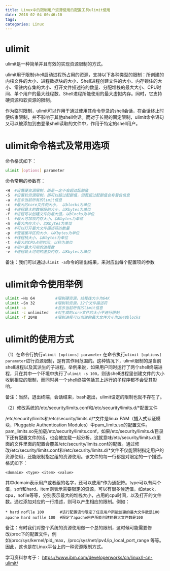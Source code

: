 ```yaml
---
title: Linux中的限制用户资源使用的配置工具ulimit使用
date: 2018-02-04 00:46:10
tags:
categories: Linux
---
```


# ulimit

ulimit是一种简单并且有效的实现资源限制的方式。

ulimit用于限制shell启动进程所占用的资源，支持以下各种类型的限制：所创建的内核文件的大小、进程数据块的大小、Shell进程创建文件的大小、内存锁住的大小、常驻内存集的大小、打开文件描述符的数量、分配堆栈的最大大小、CPU时间、单个用户的最大线程数、Shell进程所能使用的最大虚拟内存。同时，它支持硬资源和软资源的限制。

作为临时限制，ulimit可以作用于通过使用其命令登录的shell会话，在会话终止时便结束限制，并不影响于其他shell会话。而对于长期的固定限制，ulimit命令语句又可以被添加到由登录shell读取的文件中，作用于特定的shell用户。

# ulimit命令格式及常用选项

命令格式如下：

```bash
ulimit [options] parameter
```

命令常用的参数有：

```bash
-H  #设置硬资源限制，即是一定不会超过配额值
-S  #设置软资源限制，即可以超过配额值，但若超过配额值会有警告信息
-a  #显示当前所有的limit信息
-c  #最大的core文件的大小， 以blocks为单位
-d  #进程最大的数据段的大小，以Kbytes为单位
-f  #进程可以创建文件的最大值，以blocks为单位
-l  #最大可加锁内存大小，以Kbytes为单位
-m  #最大内存大小，以Kbytes为单位
-n  #可以打开最大文件描述符的数量
-p  #管道缓冲区的大小，以Kbytes为单位
-s  #线程栈大小，以Kbytes为单位
-t  #最大的CPU占用时间，以秒为单位
-u  #用户最大可用的进程数
-v  #进程最大可用的虚拟内存，以Kbytes为单位
```

备注：我们可以通过`ulimit -a`命令的输出结果，来对应出每个配置项的参数

# ulimit命令使用举例

```bash
ulimit –Hs 64         #限制硬资源，线程栈大小为64K
ulimit –Sn 32         #限制软资源，32个文件描述符
ulimit -a             #显示当前所有的limit信息
ulimit -c unlimited   #对生成的core文件的大小不进行限制
ulimit -f 2048        #限制进程可以创建的最大文件大小为2048blocks
```

# ulimit的使用方式

（1）在命令行执行`ulimit [options] parameter`
在命令执行`ulimit [options] parameter`进行资源限制，是有其作用范围的。这种情况下，ulimit限制的是当前shell进程以及其派生的子进程。举例来说，如果用户同时运行了两个shell终端进程，只在其中一个环境中执行了`ulimit -s 100`，则该shell进程里创建文件的大小收到相应的限制，而同时另一个shell终端包括其上运行的子程序都不会受其影响。

备注：当然，退出终端，会话结束，bash退出，ulimit设定的限制也就不存在了。

（2）修改系统的/etc/security/limits.conf和/etc/security/limits.d/*配置文件

/etc/security/limits和/etc/security/limits.d/*文件是linux PAM（插入式认证模块，Pluggable Authentication Modules）中pam_limits.so的配置文件。pam_limits.so先加载/etc/security/limits.conf，如果/etc/security/limits.d/目录下还有配置文件的话，也会被加载一起分析。这就意味/etc/security/limits.d/里面的文件里面的配置会覆盖/etc/security/limits.conf的配置。通过修改/etc/security/limits.conf和/etc/security/limits.d/*文件不仅能限制指定用户的资源使用，还能限制指定组的资源使用。该文件的每一行都是对限定的一个描述，格式如下：
 
	<domain> <type> <item> <value>

其中domain表示用户或者组的名字，还可以使用*作为通配符。type可以有两个值，soft和hard。item则表示需要限定的资源，可以有很多候选值，如stack，cpu，nofile等等，分别表示最大的堆栈大小，占用的cpu时间，以及打开的文件数。通过添加对应的一行描述，则可以产生相应的限制。例如：

	* hard noflle 100       #该行配置语句限定了任意用户所能创建的最大文件数是100
	apache hard noflle 100  #限定了apache用户所能创建的最大文件数是100

备注：有时我们对整个系统的资源使用做一个总的限制，这时候可能需要修改/proc下的配置文件，例如/proc/sys/kernel/pid_max，/proc/sys/net/ipv4/ip_local_port_range 等等。因此，这也是在Linux平台上的一种资源限制方式。


学习资料参考于：
https://www.ibm.com/developerworks/cn/linux/l-cn-ulimit/
